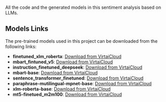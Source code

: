 All the code and the generated models  in this sentiment analysis based on LLMs.

## Models Links

The pre-trained models used in this project can be downloaded from the following links:

- **finetuned_xlm_roberta**: [Download from VirtaiCloud](https://platform.virtaicloud.com/gemini_web/workspace/space/bmimkmy0akcl/model/detail/559386404418363392)
- **mbart_fintuned_v5**: [Download from VirtaiCloud](https://platform.virtaicloud.com/gemini_web/workspace/space/bmimkmy0akcl/model/detail/565530999044722688)
- **instruction_finetuned_deepseek**: [Download from VirtaiCloud](https://platform.virtaicloud.com/gemini_web/workspace/space/bmimkmy0akcl/model/detail/565550340381364224)
- **mbart-base**: [Download from VirtaiCloud](https://platform.virtaicloud.com/gemini_web/workspace/space/bmimkmy0akcl/model/detail/565531309683150848)
- **sentence_transformer_finetuned**: [Download from VirtaiCloud](https://platform.virtaicloud.com/gemini_web/workspace/space/bmimkmy0akcl/model/detail/565550662663294976)
- **paraphrase-mutilingual-mpnet-base**: [Download from VirtaiCloud](https://platform.virtaicloud.com/gemini_web/workspace/space/bmimkmy0akcl/model/detail/565585617221079040)
- **xlm-roberta-base**: [Download from VirtaiCloud](https://platform.virtaicloud.com/gemini_web/workspace/space/bmimkmy0akcl/model/detail/565586115726577664)
- **mt5-finetued_m2m100**: [Download from VirtaiCloud](https://platform.virtaicloud.com/gemini_web/workspace/space/bmimkmy0akcl/model/detail/565580912306589696)
